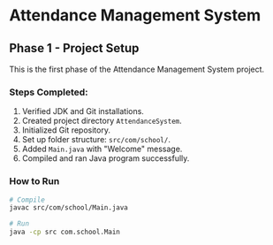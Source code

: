 # Attendance Management System

## Phase 1 - Project Setup

This is the first phase of the Attendance Management System project.

### Steps Completed:
1. Verified JDK and Git installations.
2. Created project directory `AttendanceSystem`.
3. Initialized Git repository.
4. Set up folder structure: `src/com/school/`.
5. Added `Main.java` with "Welcome" message.
6. Compiled and ran Java program successfully.

### How to Run
```bash
# Compile
javac src/com/school/Main.java

# Run
java -cp src com.school.Main
